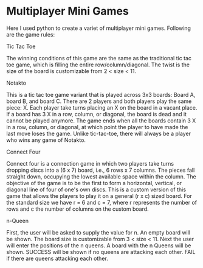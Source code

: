 # Multiplayer Mini Games
Here I used python to create a variet of multiplayer mini games. Following are the game rules:

Tic Tac Toe

The winning conditions of this game are the same as the traditional tic tac toe game, which is filling the entire row/column/diagonal. The twist is the size of the board is customizable from 2 < size < 11.

Notakto

This is a tic tac toe game variant that is played across 3x3 boards: Board A, board B, and board C. There are 2 players and both players play the same piece: X. Each player take turns placing an X on the board in a vacant place. If a board has 3 X in a row, column, or diagonal, the board is dead and it cannot be played anymore. The game ends when all the boards contain 3 X in a row, column, or diagonal, at which point the player to have made the last move loses the game. Unlike tic-tac-toe, there will always be a player who wins any game of Notakto.

Connect Four

Connect four is a connection game in which two players take turns dropping discs into a (6 x 7) board, i.e., 6 rows x 7 columns. The pieces fall straight down, occupying the lowest available space within the column. The objective of the game is to be the first to form a horizontal, vertical, or diagonal line of four of one's own discs. This is a custom version of this game that allows the players to play it on a general (r x c) sized board. For the standard size we have r = 6 and c = 7, where r represents the number of rows and c the number of columns on the custom board.

n-Queen

First, the user will be asked to supply the value for n. An empty board will be shown. The board size is customizable from 3 < size < 11. Next the user will enter the positions of the n queens. A board with the n Queens will be shown. SUCCESS will be shown if no queens are attacking each other. FAIL if there are queens attacking each other. 


